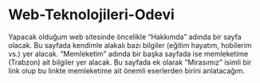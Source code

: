 # Web-Teknolojileri-Odevi
Yapacak olduğum web sitesinde öncelikle “Hakkımda” adında bir sayfa olacak. Bu sayfada kendimle alakalı bazı bilgiler (eğitim hayatım, hobilerim vs.) yer alacak. “Memleketim” adında bir başka sayfada ise memleketime (Trabzon) ait bilgiler yer alacak. Bu sayfada ek olarak “Mirasımız” isimli bir link olup bu linkte memleketime ait önemli eserlerden birini anlatacağım.   
